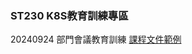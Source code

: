 ### ST230 K8S教育訓練專區
20240924 部門會議教育訓練 [課程文件範例](https://github.com/Andy0583/ST230/blob/main/20240927.md)
